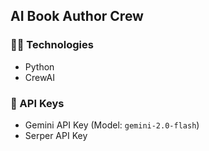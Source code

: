 ## AI Book Author Crew
### 🧑‍💻 Technologies
- Python
- CrewAI

### 🔑 API Keys
- Gemini API Key (Model: `gemini-2.0-flash`)
- Serper API Key
